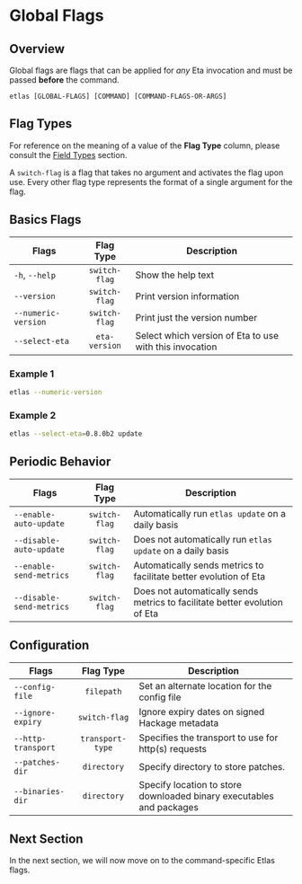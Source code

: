 # Global Flags

## Overview

Global flags are flags that can be applied for *any* Eta invocation and must be passed **before** the command.

```
etlas [GLOBAL-FLAGS] [COMMAND] [COMMAND-FLAGS-OR-ARGS]
```

## Flag Types

For reference on the meaning of a value of the **Flag Type** column, please consult the [Field Types](/docs/user-guides/etlas-user-guide/advanced-features/cabal-file#field-types) section. 

A `switch-flag` is a flag that takes no argument and activates the flag upon use. Every other flag type represents the format of a single argument for the flag.

## Basics Flags

| Flags                        | Flag Type            | Description                                             |
| ---------------------------- | :------------------: | ----------------------------------------------------    |
| `-h`, `--help`               | `switch-flag`        | Show the help text                                      |
| `--version`                  | `switch-flag`        | Print version information                               |
| `--numeric-version`          | `switch-flag`        | Print just the version number                           |
| `--select-eta`               | `eta-version`        | Select which version of Eta to use with this invocation |

### Example 1

```sh
etlas --numeric-version
```

### Example 2

```sh
etlas --select-eta=0.8.0b2 update
```

## Periodic Behavior

| Flags                        | Flag Type            | Description                                                                |
| ---------------------------- | :------------------: | ----------------------------------------------------                       |
| `--enable-auto-update`       | `switch-flag`        | Automatically run `etlas update` on a daily basis                          |
| `--disable-auto-update`      | `switch-flag`        | Does not automatically run `etlas update` on a daily basis                 |
| `--enable-send-metrics`      | `switch-flag`        | Automatically sends metrics to facilitate better evolution of Eta          |
| `--disable-send-metrics`     | `switch-flag`        | Does not automatically sends metrics to facilitate better evolution of Eta |


## Configuration

| Flags                        | Flag Type            | Description                                                          |
| ---------------------------- | :------------------: | ----------------------------------------------------                 |
| `--config-file`              | `filepath`           | Set an alternate location for the config file                        |
| `--ignore-expiry`            | `switch-flag`        | Ignore expiry dates on signed Hackage metadata                       |
| `--http-transport`           | `transport-type`     | Specifies the transport to use for http(s) requests                  |
| `--patches-dir`              | `directory`          | Specify directory to store patches.                                  |
| `--binaries-dir`             | `directory`          | Specify location to store downloaded binary executables and packages |

## Next Section

In the next section, we will now move on to the command-specific Etlas flags. 
